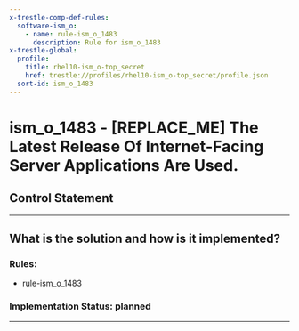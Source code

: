 ```yaml
---
x-trestle-comp-def-rules:
  software-ism_o:
    - name: rule-ism_o_1483
      description: Rule for ism_o_1483
x-trestle-global:
  profile:
    title: rhel10-ism_o-top_secret
    href: trestle://profiles/rhel10-ism_o-top_secret/profile.json
  sort-id: ism_o_1483
---
```


# ism_o_1483 - \[REPLACE_ME\] The Latest Release Of Internet-Facing Server Applications Are Used.

## Control Statement

______________________________________________________________________

## What is the solution and how is it implemented?

<!-- For implementation status enter one of: implemented, partial, planned, alternative, not-applicable -->

<!-- Note that the list of rules under ### Rules: is read-only and changes will not be captured after assembly to JSON -->

<!-- Add control implementation description here for control: ism_o_1483 -->

### Rules:

  - rule-ism_o_1483

### Implementation Status: planned

______________________________________________________________________
